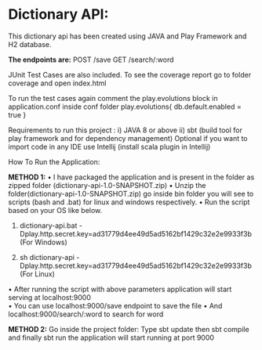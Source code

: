 # **Dictionary API:**
This dictionary api has been created using JAVA and Play Framework and H2 database.


**The endpoints are:**
POST /save
GET  /search/:word

JUnit Test Cases are also included.
To see the coverage report go to folder coverage and open index.html

To run the test cases again comment the play.evolutions block in application.conf inside conf folder
play.evolutions{
  db.default.enabled = true
}

Requirements to run this project :
i) JAVA 8 or above
ii) sbt (build tool for play framework and for dependency management)
Optional if you want to import code in any IDE use Intellij (install scala plugin in Intellij)

How To Run the Application:

**METHOD 1:**
•	I have packaged the application and is present in the folder as zipped folder (dictionary-api-1.0-SNAPSHOT.zip)
•	Unzip the folder(dictionary-api-1.0-SNAPSHOT.zip) go inside bin folder you will see to scripts (bash and .bat) for linux and windows respectively.
•	Run the script based on your OS like below.

1.	dictionary-api.bat -Dplay.http.secret.key=ad31779d4ee49d5ad5162bf1429c32e2e9933f3b (For Windows)

1.	sh dictionary-api -Dplay.http.secret.key=ad31779d4ee49d5ad5162bf1429c32e2e9933f3b (For Linux)

•	After running the script with above parameters application will start serving at localhost:9000     
•	You can use localhost:9000/save endpoint to save the file
•	And localhost:9000/search/:word to search for word                                                                                 

**METHOD 2:**
Go inside the project folder:
Type sbt update then sbt compile and finally sbt run the application will start running at port 9000
